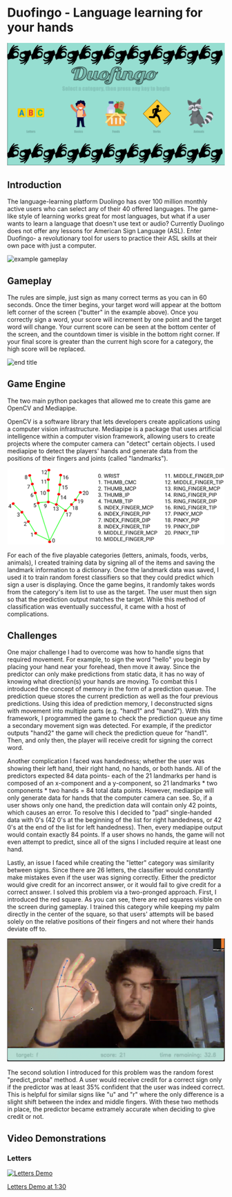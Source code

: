 # Duofingo - Language learning for your hands

![main menu](https://github.com/willcholden/Duofingo/blob/main/logo.png)

## Introduction

The language-learning platform Duolingo has over 100 million monthly active users who can select any of their 40 offered languages. The game-like style of learning works great for most languages, but what if a user wants to learn a language that doesn't use text or audio? Currently Duolingo does not offer any lessons for American Sign Language (ASL). Enter Duofingo- a revolutionary tool for users to practice their ASL skills at their own pace with just a computer. 

![example gameplay](https://github.com/willcholden/Duofingo/blob/main/example_gameplay.png)

## Gameplay

The rules are simple, just sign as many correct terms as you can in 60 seconds. Once the timer begins, your target word will appear at the bottom left corner of the screen ("butter" in the example above). Once you correctly sign a word, your score will increment by one point and the target word will change. Your current score can be seen at the bottom center of the screen, and the countdown timer is visible in the bottom right corner. If your final score is greater than the current high score for a category, the high score will be replaced. 

![end title](https://github.com/willcholden/Duofingo/blob/main/end_title.png)

## Game Engine

The two main python packages that allowed me to create this game are OpenCV and Mediapipe. 

OpenCV is a software library that lets developers create applications using a computer vision infrastructure. Mediapipe is a package that uses artificial intelligence within a computer vision framework, allowing users to create projects where the computer camera can "detect" certain objects. I used mediapipe to detect the players' hands and generate data from the positions of their fingers and joints (called "landmarks"). 

![mediapipe landmarks](https://github.com/willcholden/Duofingo/blob/main/mediapipe_landmarks.png)

For each of the five playable categories (letters, animals, foods, verbs, animals), I created training data by signing all of the items and saving the landmark information to a dictionary. Once the landmark data was saved, I used it to train random forest classifiers so that they could predict which sign a user is displaying. Once the game begins, it randomly takes words from the category's item list to use as the target. The user must then sign so that the prediction output matches the target. While this method of classification was eventually successful, it came with a host of complications. 

## Challenges

One major challenge I had to overcome was how to handle signs that required movement. For example, to sign the word "hello" you begin by placing your hand near your forehead, then move it away. Since the predictor can only make predictions from static data, it has no way of knowing what direction(s) your hands are moving. To combat this I introduced the concept of memory in the form of a prediction queue. The prediction queue stores the current prediction as well as the four previous predictions. Using this idea of prediction memory, I deconstructed signs with movement into multiple parts (e.g. "hand1" and "hand2"). With this framework, I programmed the game to check the prediction queue any time a secondary movement sign was detected. For example, if the predictor outputs "hand2" the game will check the prediction queue for "hand1". Then, and only then, the player will receive credit for signing the correct word. 

Another complication I faced was handedness; whether the user was showing their left hand, their right hand, no hands, or both hands. All of the predictors expected 84 data points- each of the 21 landmarks per hand is composed of an x-component and a y-component, so 21 landmarks * two components * two hands = 84 total data points. However, mediapipe will only generate data for hands that the computer camera can see. So, if a user shows only one hand, the prediction data will contain only 42 points, which causes an error. To resolve this I decided to "pad" single-handed data with 0's (42 0's at the beginning of the list for right handedness, or 42 0's at the end of the list for left handedness). Then, every mediapipe output would contain exactly 84 points. If a user shows no hands, the game will not even attempt to predict, since all of the signs I included require at least one hand. 

Lastly, an issue I faced while creating the "letter" category was similarity between signs. Since there are 26 letters, the classifier would constantly make mistakes even if the user was signing correctly. Either the predictor would give credit for an incorrect answer, or it would fail to give credit for a correct answer. I solved this problem via a two-pronged approach. First, I introduced the red square. As you can see, there are red squares visible on the screen during gameplay. I trained this category while keeping my palm directly in the center of the square, so that users' attempts will be based solely on the relative positions of their fingers and not where their hands deviate off to. 

![letter example](https://github.com/willcholden/Duofingo/blob/main/letter_example.png)

The second solution I introduced for this problem was the random forest "predict_proba" method. A user would receive credit for a correct sign only if the predictor was at least 35% confident that the user was indeed correct. This is helpful for similar signs like "u" and "r" where the only difference is a slight shift between the index and middle fingers. With these two methods in place, the predictor became extramely accurate when deciding to give credit or not. 

## Video Demonstrations

### Letters

[![Letters Demo](https://img.youtube.com/vi/q5lIiUTLBZU/0.jpg)](https://www.youtube.com/watch?v=q5lIiUTLBZU&t=1m30s)


[Letters Demo at 1:30](https://www.youtube.com/watch?v=q5lIiUTLBZU&t=1m30s)
